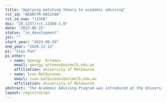 ```yaml
---
title: "Applying matching theory to academic advising"
rct_id: "AEARCTR-0011568"
rct_id_num: "11568"
doi: "10.1257/rct.11568-1.0"
date: "2023-06-25"
status: "in_development"
jel: ""
start_year: "2023-06-26"
end_year: "2026-12-12"
pi: "Siqi Pan"
pi_other:
  - name: Georgy  Artemov
    email: georgy.artemov@unimelb.edu.au
    affiliation: University of Melbourne
  - name: Ivan Balbuzanov
    email: ivan.balbuzanov@unimelb.edu.au
    affiliation: University of Melbourne
abstract: "The Academic Advising Program was introduced at the University of Melbourne in 2020. The goal of this program is to build connections between students and academics so that students can receive personalized guidance and support while navigating the opportunities and challenges of university. The current system randomly assigns students to academics. However, a great amount of feedback has indicated that participants care about whom they are assigned to. A better match between students and academics can make it easier for academics to provide useful and relevant advice and improve students' engagement and participation in the program. In this project, we aim to tackle this problem using insights from the matching theory and market design. "
layout: registration
---
```


